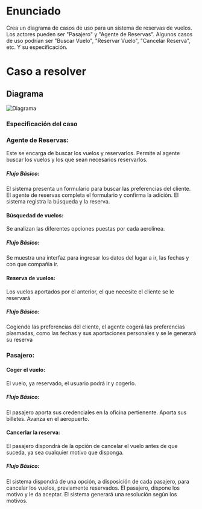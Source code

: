 # Enunciado

Crea un diagrama de casos de uso para un sistema de reservas de vuelos. Los actores pueden ser "Pasajero" y "Agente de Reservas". Algunos casos de uso podrían ser "Buscar Vuelo", "Reservar Vuelo", "Cancelar Reserva", etc. Y su especificación.


# Caso a resolver


## Diagrama

![Diagrama](vuelos/vuelos.drawio.png)
### Especificación del caso

### Agente de Reservas:

Este se encarga de buscar los vuelos y reservarlos.
Permite al agente buscar los vuelos y los que sean necesarios reservarlos.

##### Flujo Básico:
El sistema presenta un formulario para buscar las preferencias del cliente.
El agente de reservas completa el formulario y confirma la adición.
El sistema registra la búsqueda y la reserva.

#### Búsquedad de vuelos:

Se analizan las diferentes opciones puestas por cada aerolínea.

##### Flujo Básico:
Se muestra una interfaz para ingresar los datos del lugar a ir, las fechas y con que compañia ir.
   
#### Reserva de vuelos:

Los vuelos aportados por el anterior, el que necesite el cliente se le reservará
##### Flujo Básico:
Cogiendo las preferencias del cliente, el agente cogerá las preferencias plasmadas, como las fechas y sus aportaciones personales y se le generará su reserva

### Pasajero:
#### Coger el vuelo:
El vuelo, ya reservado, el usuario podrá ir y cogerlo.

##### Flujo Básico:
El pasajero aporta sus credenciales en la oficina pertienente.
Aporta sus billetes.
Avanza en el aeropuerto.

#### Cancerlar la reserva:
El pasajero dispondrá de la opción de cancelar el vuelo antes de que suceda, ya sea cualquier motivo que disponga.

##### Flujo Básico:
El sistema dispondrá de una opción, a disposición de cada pasajero, para cancelar los vuelos, previamente reservados. 
El pasajero, dispone los motivo y le da aceptar.
El sistema generará una resolución según los motivos.
